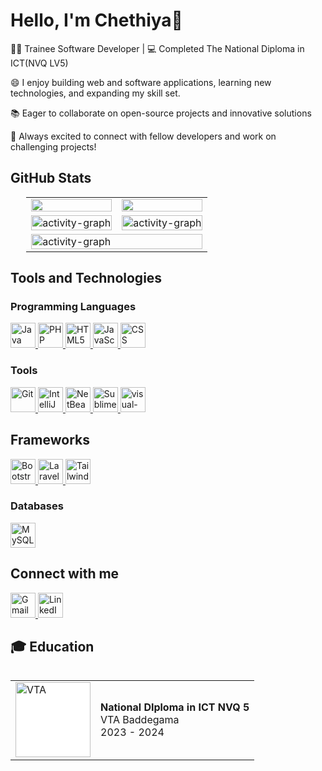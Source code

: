 # Hello, I'm Chethiya👋

👨‍💻 Trainee Software Developer | 💻 Completed The National Diploma in ICT(NVQ LV5)

😄 I enjoy building web and software applications, learning new technologies, and expanding my skill set.

📚 Eager to collaborate on open-source projects and innovative solutions

👯 Always excited to connect with fellow developers and work on challenging projects!




## GitHub Stats
<!--
![Your GitHub Stats](https://github-readme-stats.vercel.app/api?username=chethiya216&show_icons=true&theme=radical)

![](https://github-profile-summary-cards.vercel.app/api/cards/profile-details?username=chethiya216&theme=github_dark)

![](https://github-profile-summary-cards.vercel.app/api/cards/productive-time?username=chethiya216&theme=github_dark)

 [![GitHub Streak](https://streak-stats.demolab.com/?user=chethiya216&theme=dark)](https://git.io/streak-stats) 

![Top Languages](https://github-readme-stats.vercel.app/api/top-langs/?username=chethiya216&theme=radical&layout=compact)
-->

<p align="center">
  <table style="width:90%;border: 0 none;margin: 0 auto">
<!--     <tr>
      <td colspan="2">
        <img width="100%" src="https://github-readme-activity-graph.vercel.app/graph?username=chethiya216&theme=react-dark" alt="activity-graph">
      </td>
    </tr> -->
    <tr>
      <td>
        <img width="100%" src="https://github-readme-stats.vercel.app/api?username=chethiya216&count_private=true&show_icons=true&theme=react&hide_border=true&bg_color=0D1117" alt="" >
      </td>
      <td>
        <img width="100%" src="https://github-readme-streak-stats.herokuapp.com?user=chethiya216&theme=black-ice&hide_border=true&stroke=0000&background=060A0CD0" alt="">
      </td>
    </tr>
    <tr>
      <td>
        <img width="100%" src="https://github-readme-stats.vercel.app/api/top-langs/?username=chethiya216&layout=compact&count_private=true&theme=gotham&hide_border=true&langs_count=10" alt="activity-graph">
      </td>
      <td>
        <img width="100%" src="https://github-profile-summary-cards.vercel.app/api/cards/productive-time?username=chethiya216&theme=github_dark&stroke=0000&background=060A0CD0&utcOffset=+5.30" alt="activity-graph">
      </td>
    </tr>
    <tr> 
      <td colspan="2">
        <img width="100%" src="https://github-profile-summary-cards.vercel.app/api/cards/profile-details?username=chethiya216&theme=github_dark&stroke=0000&background=060A0CD0" alt="activity-graph">
      </td>
    </tr>
  </table>
</p>

## Tools and Technologies

### Programming Languages

<!-- Java -->
<a href="https://www.java.com/" target="_blank">
    <img src="https://img.icons8.com/color/48/000000/java-coffee-cup-logo.png" height="40" alt="Java"/>
</a>

<!-- PHP -->
<a href="https://www.php.net/" target="_blank">
    <img src="https://img.icons8.com/officel/48/000000/php-logo.png" height="40" alt="PHP"/>
</a>

<a href="https://developer.mozilla.org/en-US/docs/Web/HTML" target="_blank">
    <img src="https://img.icons8.com/color/48/000000/html-5.png" height="40" alt="HTML5"/>
</a>

<!-- JavaScript -->
<a href="https://developer.mozilla.org/en-US/docs/Web/JavaScript" target="_blank">
    <img src="https://img.icons8.com/color/48/000000/javascript.png" height="40" alt="JavaScript"/>
</a>

<!-- CSS -->
<a href="https://developer.mozilla.org/en-US/docs/Web/CSS" target="_blank">
    <img src="https://img.icons8.com/color/48/000000/css3.png" height="40" alt="CSS"/>
</a>


### Tools
<a href="https://git-scm.com/" target="_blank">
    <img src="https://img.icons8.com/color/48/000000/git.png" height="40" alt="Git"/>
</a>

<a href="https://www.jetbrains.com/idea/" target="_blank">
    <img src="https://img.icons8.com/color/48/000000/intellij-idea.png" height="40" alt="IntelliJ IDEA"/>
</a>

<a href="https://netbeans.apache.org/" target="_blank">
    <img src="https://upload.wikimedia.org/wikipedia/commons/9/98/Apache_NetBeans_Logo.svg" height="40" alt="NetBeans"/>
</a>

<a href="https://www.sublimetext.com/" target="_blank">
    <img src="https://img.icons8.com/color/48/000000/sublime-text.png" height="40" alt="Sublime Text"/>
</a>
<a href="https://code.visualstudio.com/" target="_blank"> 
    <img src="https://img.icons8.com/color/48/000000/visual-studio-code-2019.png" height="40" alt="visual-studio-code"/>
</a>

## Frameworks
<!-- Bootstrap -->
<a href="https://getbootstrap.com/" target="_blank">
    <img src="https://img.icons8.com/color/48/000000/bootstrap.png" height="40" alt="Bootstrap"/>
</a>

<a href="https://laravel.com/" target="_blank">
    <img src="https://laravel.com/img/logomark.min.svg" height="40" alt="Laravel"/>
</a>

<a href="https://tailwindcss.com/" target="_blank">
    <img src="https://tailwindcss.com/_next/static/media/tailwindcss-mark.3c5441fc7a190fb1800d4a5c7f07ba4b.svg" height="40" alt="Tailwind CSS"/>
</a>

### Databases
<a href="https://www.mysql.com/" target="_blank">
    <img src="https://img.icons8.com/color/48/000000/mysql-logo.png" height="40" alt="MySQL"/>
</a>


## Connect with me
<!-- Gmail -->
<a href="mailto:chethiyalakshan216@gmail.com" target="_blank">
    <img src="https://img.icons8.com/color/48/000000/gmail.png" height="40" alt="Gmail"/>
</a>

<!-- LinkedIn -->
<a href="https://www.linkedin.com/in/chethiya-lakshan-47a16a1b6/" target="_blank">
    <img src="https://img.icons8.com/color/48/000000/linkedin.png" height="40" alt="LinkedIn"/>
</a>

## 🎓 Education

<table align="left">
  <tr>
    <td>
      <a href="https://www.vtasl.gov.lk/">
        <img src="https://upload.wikimedia.org/wikipedia/commons/f/fa/VTA_Sri_lanka_Logo.png" width="120" style="background-color:white" alt="VTA"/>
      </a>
    </td>
    <td>
      <strong>National DIploma in ICT NVQ 5</strong><br>VTA Baddegama<br> 2023 - 2024
    </td>
  </tr>
</table>



<!--
**chethiya216/chethiya216** is a ✨ _special_ ✨ repository because its `README.md` (this file) appears on your GitHub profile.

Here are some ideas to get you started:

- 🔭 I’m currently working on ...
- 🌱 I’m currently learning ...
- 👯 I’m looking to collaborate on ...
- 🤔 I’m looking for help with ...
- 💬 Ask me about ...
- 📫 How to reach me: ...
- 😄 Pronouns: ...
- ⚡ Fun fact: ...
- [LinkedIn](www.linkedin.com/in/chethiya-lakshan-47a16a1b6)
-->




